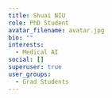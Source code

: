 ```yaml
---
title: Shuai NIU
role: PhD Student
avatar_filename: avatar.jpg
bio: ""
interests:
  - Medical AI
social: []
superuser: true
user_groups:
  - Grad Students
---
```


